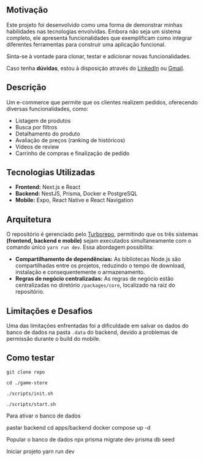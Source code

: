 ## Motivação

Este projeto foi desenvolvido como uma forma de demonstrar minhas habilidades nas tecnologias envolvidas. Embora não seja um sistema completo, ele apresenta funcionalidades que exemplificam como integrar diferentes ferramentas para construir uma aplicação funcional.

Sinta-se à vontade para clonar, testar e adicionar novas funcionalidades.

Caso tenha **dúvidas**, estou à disposição através do [LinkedIn](https://linkedin.com/in/marcelodesantana/) ou [Gmail](mailto:marcelo.255.m.n.s@gmail.com).

## Descrição

Um e-commerce que permite que os clientes realizem pedidos, oferecendo diversas funcionalidades, como:

- Listagem de produtos
- Busca por filtros
- Detalhamento do produto
- Avaliação de preços (ranking de históricos)
- Vídeos de review
- Carrinho de compras e finalização de pedido

## Tecnologias Utilizadas

- **Frontend:** Next.js e React
- **Backend:** NestJS, Prisma, Docker e PostgreSQL
- **Mobile:** Expo, React Native e React Navigation

## Arquitetura

O repositório é gerenciado pelo [Turborepo](https://turbo.build/repo/docs), permitindo que os três sistemas **(frontend, backend e mobile)** sejam executados simultaneamente com o comando único `yarn run dev`. Essa abordagem possibilita:

- **Compartilhamento de dependências:** As bibliotecas Node.js são compartilhadas entre os projetos, reduzindo o tempo de download, instalação e consequentemente o armazenamento.
- **Regras de negócio centralizadas:** As regras de negócio estão centralizadas no diretório `/packages/core`, localizado na raiz do repositório.

## Limitações e Desafios

Uma das limitações enfrentadas foi a dificuldade em salvar os dados do banco de dados na pasta `.data` do backend, devido a problemas de permissão durante o build do mobile.

## Como testar

    git clone repo

    cd ./game-store

    ./scripts/init.sh

    ./scripts/start.sh



Para ativar o banco de dados

pastar backend cd apps/backend
docker compose up -d

Popular o banco de dados
npx prisma migrate dev
prisma db seed

Iniciar projeto
yarn run dev